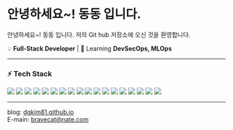 
# 안녕하세요~! 동동 입니다.

안녕하세요~! 동동 입니다. 저의 Git hub 저장소에 오신 것을 환영합니다.

💡 **Full-Stack Developer** | 🌱 Learning **DevSecOps, MLOps**

---

### ⚡ **Tech Stack**
<p align="left">
  <img src="https://img.shields.io/badge/Java-ED8B00?style=flat-square&logo=java&logoColor=white">
  <img src="https://img.shields.io/badge/C%23-239120?style=flat-square&logo=c-sharp&logoColor=white">
  <img src="https://img.shields.io/badge/JavaScript-F7DF1E?style=flat-square&logo=javascript&logoColor=black">
  <img src="https://img.shields.io/badge/TypeScript-3178C6?style=flat-square&logo=typescript&logoColor=white">
  <img src="https://img.shields.io/badge/SQL-CC2927?style=flat-square&logo=microsoft-sql-server&logoColor=white">
  <img src="https://img.shields.io/badge/React-61DAFB?style=flat-square&logo=react&logoColor=black">
  <img src="https://img.shields.io/badge/Node.js-339933?style=flat-square&logo=node.js&logoColor=white">
  <img src="https://img.shields.io/badge/Vue.js-4FC08D?style=flat-square&logo=vue-dot-js&logoColor=white">
  <img src="https://img.shields.io/badge/.NET%20Framework-512BD4?style=flat-square&logo=dotnet&logoColor=white">
  <img src="https://img.shields.io/badge/.NET%20Core-512BD4?style=flat-square&logo=dotnet&logoColor=white">
  <img src="https://img.shields.io/badge/Spring-6DB33F?style=flat-square&logo=spring&logoColor=white">
  <img src="https://img.shields.io/badge/Spring%20Boot-6DB33F?style=flat-square&logo=spring-boot&logoColor=white">
  <img src="https://img.shields.io/badge/MS%20SQL-CC2927?style=flat-square&logo=microsoft-sql-server&logoColor=white">
  <img src="https://img.shields.io/badge/MySQL-4479A1?style=flat-square&logo=mysql&logoColor=white">
  <img src="https://img.shields.io/badge/Oracle-F80000?style=flat-square&logo=oracle&logoColor=white">
  <img src="https://img.shields.io/badge/Redis-DC382D?style=flat-square&logo=redis&logoColor=white">
  <img src="https://img.shields.io/badge/Docker-2496ED?style=flat-square&logo=docker&logoColor=white">
  <img src="https://img.shields.io/badge/Kubernetes-326CE5?style=flat-square&logo=kubernetes&logoColor=white">
</p>

---

blog: [dgkim81.github.io](https://dgkim81.github.io)  
E-main: [bravecat@nate.com](mailto:bravecat@nate.com)

<script>
const grid = document.querySelector(".js-calendar-graph-table");

const trs = document.querySelectorAll(".js-calendar-graph-table tr");
const colors = [
    "rgb(173, 216, 230)",  // Light Blue
    "rgb(150, 200, 220)",  // Soft Blue
    "rgb(120, 170, 190)",  // Grayish Blue
    "rgb(90, 140, 160)",   // Muted Blue-Gray
    "rgb(60, 110, 130)"    // Dark Blue-Gray
];
const directions = "TBRL";
const p2d = [];

let preMove = "";
const tail_length = 5;
let currentItems = [];
let currentPosition_x = 0;
let currentPosition_y = 0;

trs.forEach(tr => {
    tds = tr.getElementsByTagName("td")
    c_p2d = [];
    for (let i = 0; i < tds.length;i++) {
        if (tds.item(i).className == "ContributionCalendar-day") {
            c_p2d.push(tds.item(i))
            currentPosition_x = i;
            currentPosition_y = p2d.length - 1;
        } else {
            c_p2d.push(undefined)
        }
    }
    p2d.push(c_p2d);
});

function validDirections(x , y) {
    let validDir = directions.replace(preMove, "");

    if (y + 1 >= p2d.length || x >= p2d[y + 1].length || !p2d[y + 1][x]) {
        validDir = validDir.replace("B", "");
    } else if (currentItems.findIndex(fn => fn.tag == p2d[y + 1][x]) !== -1) {
        validDir = validDir.replace("B", "");
    }

    if (y <= 0 || !p2d[y - 1][x]) {
        validDir = validDir.replace("T", "");
    } else if (currentItems.findIndex(fn => fn.tag == p2d[y - 1][x]) !== -1) {
        validDir = validDir.replace("T", "");
    }

    if (x >= p2d[y].length || !p2d[y][x + 1]) {
        validDir = validDir.replace("R", "");
    } else if (currentItems.findIndex(fn => fn.tag == p2d[y][x + 1]) !== -1) {
        validDir = validDir.replace("R", "");
    }

    if (x <= 0 || !p2d[y][x - 1]) {
        validDir = validDir.replace("L", "");
    } else if (currentItems.findIndex(fn => fn.tag == p2d[y][x - 1]) !== -1) {
        validDir = validDir.replace("L", "");
    }

    return validDir;
}

function decisionDirect(validDir, x, y) {
    const idx = Math.floor(Math.random() * validDir.length);
    const dir = validDir[idx];

    switch (dir) {
        case "B": 
            y = y + 1;
            break;
        case "T":
            y = y - 1;
            break;
        case "L":
            x = x - 1;
            break;
        case "R":
            x = x + 1;
            break;
        default:
            break;
    }

    return { x, y }
}

function updateGrid(x, y) {
    const currentItem = p2d[currentPosition_y][currentPosition_x];
    currentItems.push({
        tag: currentItem,
        backgroundColor: currentItem.style.backgroundColor
    });

    if (currentItems.length >= colors.length) {
        removeItem = currentItems.shift();
        removeItem.tag.style.backgroundColor = removeItem.backgroundColor;
    }

    for(let i = 0; i < currentItems.length; i++) {
        currentItems[i].tag.style.backgroundColor = colors[i];

    }

    setTimeout(move, 300);
}

function move() {
    let validDir = validDirections(currentPosition_x, currentPosition_y);
    let position = decisionDirect(validDir, currentPosition_x, currentPosition_y);
    currentPosition_x = position.x;
    currentPosition_y = position.y;
    updateGrid(currentPosition_x, currentPosition_y);
}

setTimeout(() => {
    updateGrid(5,5);
}, 3000);

  
</script>

